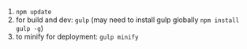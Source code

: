 01. `npm update`
02. for build and dev: `gulp` (may need to install gulp globally `npm install gulp -g`)
03. to minify for deployment: `gulp minify`
